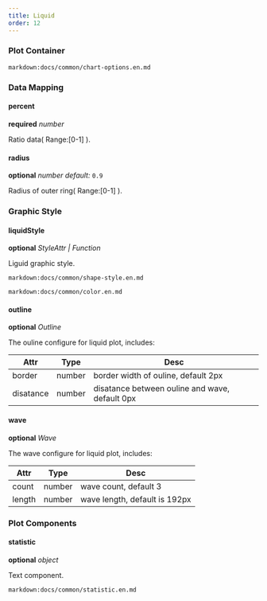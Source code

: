 ```yaml
---
title: Liquid
order: 12
---
```


### Plot Container

`markdown:docs/common/chart-options.en.md`

### Data Mapping

#### percent 

<description>**required** _number_</description>

Ratio data( Range:[0-1] ).

#### radius

<description>**optional** _number_ _default:_ `0.9`</description>

Radius of outer ring( Range:[0-1] ).

### Graphic Style

#### liquidStyle

<description>**optional** _StyleAttr | Function_</description>

Liguid graphic style.

`markdown:docs/common/shape-style.en.md`

`markdown:docs/common/color.en.md`

#### outline

<description>**optional** _Outline_</description>

The ouline configure for liquid plot, includes:

| Attr         | Type           | Desc                                                  |
| ------------ | -------------- | ----------------------------------------------------- |
| border       | number         | border width of ouline, default 2px                   |
| disatance    | number         | disatance between ouline and wave, default 0px        |

#### wave

<description>**optional** _Wave_</description>

The wave configure for liquid plot, includes:

| Attr         | Type           | Desc                                                  |
| ------------ | -------------- | ----------------------------------------------------- |
| count        | number         | wave count, default 3                                 |
| length       | number         | wave length, default is 192px                         |

### Plot Components

#### statistic

<description>**optional** _object_</description>

Text component.

`markdown:docs/common/statistic.en.md`
